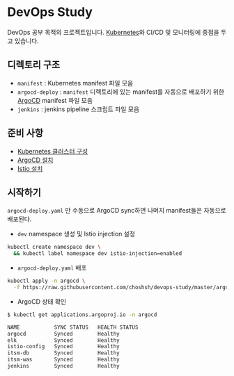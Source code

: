 # DevOps Study

DevOps 공부 목적의 프로젝트입니다.
[Kubernetes](https://kubernetes.io/)와 CI/CD 및 모니터링에 중점을 두고 있습니다.

## 디렉토리 구조

- `manifest` : Kubernetes manifest 파일 모음
- `argocd-deploy` : `manifest` 디렉토리에 있는 manifest를 자동으로 배포하기 위한 [ArgoCD](https://argoproj.github.io/argo-cd/) manifest 파일 모음
- `jenkins` : jenkins pipeline 스크립트 파일 모음

## 준비 사항

- [Kubernetes 클러스터 구성](https://choshsh.notion.site/3-b8c85437bc4c4fb89c91137dd6d4ee7a)
- [ArgoCD 설치](https://choshsh.notion.site/3-Argo-CD-4d7c138785834ed3a19521d16d26adc7)
- [Istio 설치](https://choshsh.notion.site/3-Istio-ab8442964e5944e3881486bc81b2958b)


## 시작하기

`argocd-deploy.yaml` 만 수동으로 ArgoCD sync하면 나머지 manifest들은 자동으로 배포된다.

- `dev` namespace 생성 및 Istio injection 설정

```bash
kubectl create namespace dev \
  && kubectl label namespace dev istio-injection=enabled
```

- `argocd-deploy.yaml` 배포

```bash
kubectl apply -n argocd \
  -f https://raw.githubusercontent.com/choshsh/devops-study/master/argocd-deploy.yaml
```

- ArgoCD 상태 확인

```bash
$ kubectl get applications.argoproj.io -n argocd

NAME           SYNC STATUS   HEALTH STATUS
argocd         Synced        Healthy
elk            Synced        Healthy
istio-config   Synced        Healthy
itsm-db        Synced        Healthy
itsm-was       Synced        Healthy
jenkins        Synced        Healthy
```
